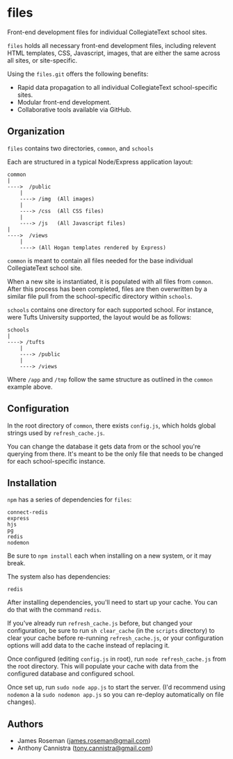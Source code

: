 files
=====

Front-end development files for individual CollegiateText school sites.

`files` holds all necessary front-end development files, including relevent HTML templates, CSS, Javascript, images, that are either the same across all sites, or site-specific.

Using the `files.git` offers the following benefits:

- Rapid data propagation to all individual CollegiateText school-specific sites.
- Modular front-end development.
- Collaborative tools available via GitHub.

Organization
----------

`files` contains two directories, `common`, and `schools`

Each are structured in a typical Node/Express application layout:

    common
    |
    ---->  /public
        |
        ----> /img  (All images)
        |
        ----> /css  (All CSS files)
        |
        ----> /js   (All Javascript files)
    |
    ---->  /views
        |
        ----> (All Hogan templates rendered by Express)

`common` is meant to contain all files needed for the base individual CollegiateText school site.

When a new site is instantiated, it is populated with all files from `common`. After this process has been completed, files are then overwritten by a similar file pull from the school-specific directory within `schools`.

`schools` contains one directory for each supported school. For instance, were Tufts University supported, the layout would be as follows:

    schools
    |
    ----> /tufts
        |
        ----> /public
        |
        ----> /views

Where `/app` and `/tmp` follow the same structure as outlined in the `common` example above.

Configuration
----------

In the root directory of `common`, there exists `config.js`, which holds global strings used by `refresh_cache.js`.

You can change the database it gets data from or the school you're querying from there. It's meant to be the only file that needs to be changed for each school-specific instance.

Installation
---------

`npm` has a series of dependencies for `files`:

    connect-redis
    express
    hjs
    pg
    redis
    nodemon

Be sure to `npm install` each when installing on a new system, or it may break.

The system also has dependencies:

    redis

After installing dependencies, you'll need to start up your cache. You can do that with the command `redis`.

If you've already run `refresh_cache.js` before, but changed your configuration, be sure to run `sh clear_cache` (in the `scripts` directory) to clear your cache before re-running `refresh_cache.js`, or your configuration options will add data to the cache instead of replacing it.

Once configured (editing `config.js` in root), run `node refresh_cache.js` from the root directory. This will populate your cache with data from the configured database and configured school.

Once set up, run `sudo node app.js` to start the server. (I'd recommend using `nodemon` a la `sudo nodemon app.js` so you can re-deploy automatically on file changes).

Authors
----------

- James Roseman (<james.roseman@gmail.com>)
- Anthony Cannistra (<tony.cannistra@gmail.com>)
